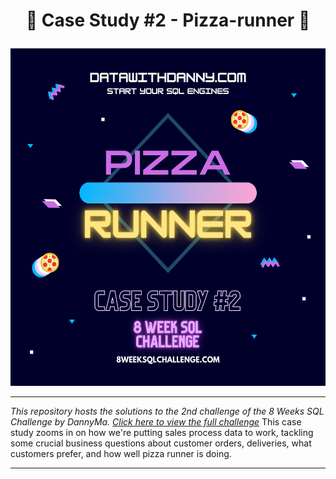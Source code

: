 # <p align="center" style="margin-top: 0px;"> 🍕 Case Study #2 - Pizza-runner 🍕

<p align="center" style="margin-bottom: 0px !important;">
<img src= "https://github.com/AdebolaKayode/Pizza-Runner--SQL-Challenge-2/blob/main/2.png " width="540" height="540">

---
*This repository hosts the solutions to the 2nd challenge of the 8 Weeks SQL Challenge by DannyMa. [Click here to view the full challenge](https://8weeksqlchallenge.com/case-study-2/)*
This case study zooms in on how we're putting sales process data to work, tackling some crucial business questions about customer orders, deliveries, what customers prefer, and how well pizza runner is doing.

---
